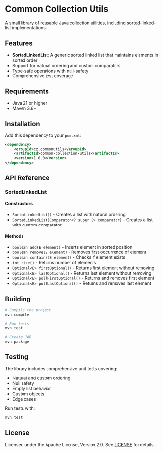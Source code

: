 # Common Collection Utils

A small library of reusable Java collection utilities, including sorted-linked-list implementations.

## Features

- **SortedLinkedList**: A generic sorted linked list that maintains elements in sorted order
- Support for natural ordering and custom comparators
- Type-safe operations with null-safety
- Comprehensive test coverage

## Requirements

- Java 21 or higher
- Maven 3.6+

## Installation

Add this dependency to your `pom.xml`:

```xml
<dependency>
    <groupId>cz.commonutils</groupId>
    <artifactId>common-collection-utils</artifactId>
    <version>1.0.0</version>
</dependency>
```

## API Reference

### SortedLinkedList<E>

#### Constructors
- `SortedLinkedList()` - Creates a list with natural ordering
- `SortedLinkedList(Comparator<? super E> comparator)` - Creates a list with custom comparator

#### Methods
- `boolean add(E element)` - Inserts element in sorted position
- `boolean remove(E element)` - Removes first occurrence of element
- `boolean contains(E element)` - Checks if element exists
- `int size()` - Returns number of elements
- `Optional<E> firstOptional()` - Returns first element without removing
- `Optional<E> lastOptional()` - Returns last element without removing
- `Optional<E> pollFirstOptional()` - Returns and removes first element
- `Optional<E> pollLastOptional()` - Returns and removes last element

## Building

```bash
# Compile the project
mvn compile

# Run tests
mvn test

# Create JAR
mvn package
```

## Testing

The library includes comprehensive unit tests covering:
- Natural and custom ordering
- Null safety
- Empty list behavior
- Custom objects
- Edge cases

Run tests with:
```bash
mvn test
```

## License

Licensed under the Apache License, Version 2.0. See [LICENSE](https://www.apache.org/licenses/LICENSE-2.0.txt) for details.
